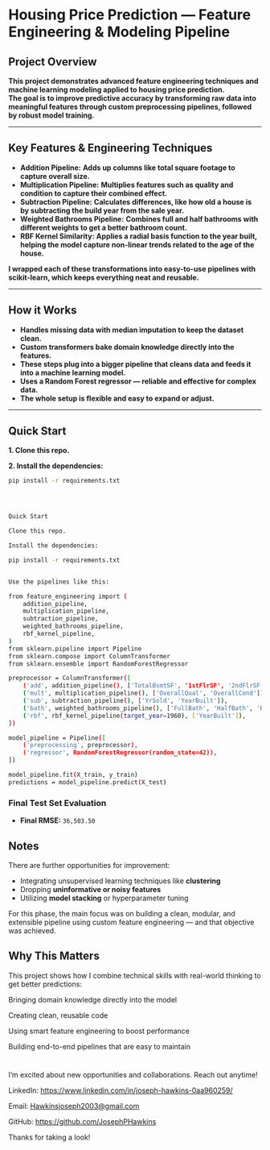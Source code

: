 # **Housing Price Prediction — Feature Engineering & Modeling Pipeline**

## **Project Overview**

**This project demonstrates advanced feature engineering techniques and machine learning modeling applied to housing price prediction.  
The goal is to improve predictive accuracy by transforming raw data into meaningful features through custom preprocessing pipelines, followed by robust model training.**

---

## **Key Features & Engineering Techniques**

- **Addition Pipeline:** **Adds up columns like total square footage to capture overall size.**  
- **Multiplication Pipeline:** **Multiplies features such as quality and condition to capture their combined effect.**  
- **Subtraction Pipeline:** **Calculates differences, like how old a house is by subtracting the build year from the sale year.**  
- **Weighted Bathrooms Pipeline:** **Combines full and half bathrooms with different weights to get a better bathroom count.**  
- **RBF Kernel Similarity:** **Applies a radial basis function to the year built, helping the model capture non-linear trends related to the age of the house.**

**I wrapped each of these transformations into easy-to-use pipelines with scikit-learn, which keeps everything neat and reusable.**

---

## **How it Works**

- **Handles missing data with median imputation to keep the dataset clean.**  
- **Custom transformers bake domain knowledge directly into the features.**  
- **These steps plug into a bigger pipeline that cleans data and feeds it into a machine learning model.**  
- **Uses a Random Forest regressor — reliable and effective for complex data.**  
- **The whole setup is flexible and easy to expand or adjust.**

---

## **Quick Start**

**1. Clone this repo.**

**2. Install the dependencies:**  
```bash
pip install -r requirements.txt




Quick Start

Clone this repo.

Install the dependencies:

pip install -r requirements.txt


Use the pipelines like this:

from feature_engineering import (
    addition_pipeline,
    multiplication_pipeline,
    subtraction_pipeline,
    weighted_bathrooms_pipeline,
    rbf_kernel_pipeline,
)
from sklearn.pipeline import Pipeline
from sklearn.compose import ColumnTransformer
from sklearn.ensemble import RandomForestRegressor

preprocessor = ColumnTransformer([
    ('add', addition_pipeline(), ['TotalBsmtSF', '1stFlrSF', '2ndFlrSF']),
    ('mult', multiplication_pipeline(), ['OverallQual', 'OverallCond']),
    ('sub', subtraction_pipeline(), ['YrSold', 'YearBuilt']),
    ('bath', weighted_bathrooms_pipeline(), ['FullBath', 'HalfBath', 'BsmtFullBath', 'BsmtHalfBath']),
    ('rbf', rbf_kernel_pipeline(target_year=1960), ['YearBuilt']),
])

model_pipeline = Pipeline([
    ('preprocessing', preprocessor),
    ('regressor', RandomForestRegressor(random_state=42)),
])

model_pipeline.fit(X_train, y_train)
predictions = model_pipeline.predict(X_test)


```




###  Final Test Set Evaluation
- **Final RMSE:** `36,503.50`



## Notes

There are further opportunities for improvement:
- Integrating unsupervised learning techniques like **clustering**
- Dropping **uninformative or noisy features**
- Utilizing **model stacking** or hyperparameter tuning

For this phase, the main focus was on building a clean, modular, and extensible pipeline using custom feature engineering — and that objective was achieved.




## Why This Matters

This project shows how I combine technical skills with real-world thinking to get better predictions:

Bringing domain knowledge directly into the model

Creating clean, reusable code

Using smart feature engineering to boost performance

Building end-to-end pipelines that are easy to maintain





#

I’m excited about new opportunities and collaborations. Reach out anytime!

LinkedIn: https://www.linkedin.com/in/joseph-hawkins-0aa960259/

Email: Hawkinsjoseph2003@gmail.com

GitHub: https://github.com/JosephPHawkins


Thanks for taking a look!
